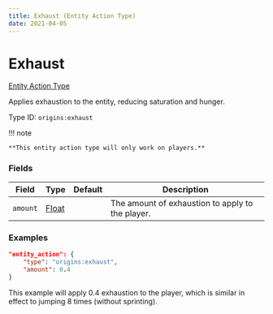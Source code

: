```yaml
---
title: Exhaust (Entity Action Type)
date: 2021-04-05
---
```


# Exhaust

[Entity Action Type](../entity_action_types.md)

Applies exhaustion to the entity, reducing saturation and hunger.

Type ID: `origins:exhaust`

!!! note

    **This entity action type will only work on players.**


### Fields

Field  | Type | Default | Description
-------|------|---------|-------------
`amount` | [Float](../data_types/float.md) |  | The amount of exhaustion to apply to the player.


### Examples

```json
"entity_action": {
    "type": "origins:exhaust",
    "amount": 0.4
}
```

This example will apply 0.4 exhaustion to the player, which is similar in effect to jumping 8 times (without sprinting).
